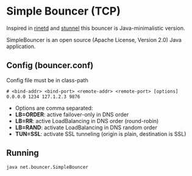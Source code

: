 # Simple Bouncer (TCP)

Inspired in [rinetd](http://www.boutell.com/rinetd/) and [stunnel](https://www.stunnel.org/static/stunnel.html) this bouncer is Java-minimalistic version.

SimpleBouncer is an open source (Apache License, Version 2.0) Java application.

## Config (bouncer.conf)
Config file must be in class-path

    # <bind-addr> <bind-port> <remote-addr> <remote-port> [options]
    0.0.0.0 1234 127.1.2.3 9876
 
 * Options are comma separated:
  * **LB=ORDER**: active failover-only in DNS order
  * **LB=RR**: active LoadBalancing in DNS order (round-robin)
  * **LB=RAND**: activate LoadBalancing in DNS random order
  * **TUN=SSL**: activate SSL tunneling (origin is plain, destination is SSL)

## Running

    java net.bouncer.SimpleBouncer

